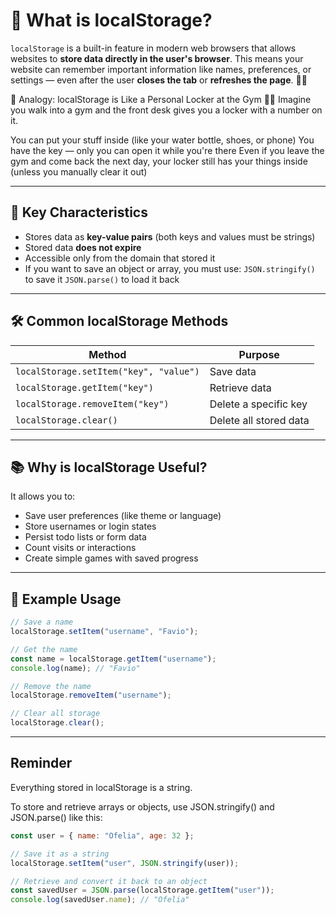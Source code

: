 # 🧠 What is localStorage?

`localStorage` is a built-in feature in modern web browsers that allows websites to **store data directly in the user's browser**. This means your website can remember important information like names, preferences, or settings — even after the user **closes the tab** or **refreshes the page**. 🔄💾

🧠 Analogy: localStorage is Like a Personal Locker at the Gym 🏋️‍♀️
Imagine you walk into a gym and the front desk gives you a locker with a number on it.

You can put your stuff inside (like your water bottle, shoes, or phone)
You have the key — only you can open it while you're there
Even if you leave the gym and come back the next day, your locker still has your things inside (unless you manually clear it out)

---

## 🔑 Key Characteristics

- Stores data as **key-value pairs** (both keys and values must be strings)
- Stored data **does not expire**
- Accessible only from the domain that stored it
- If you want to save an object or array, you must use:
  `JSON.stringify()` to save it
  `JSON.parse()` to load it back

---

## 🛠 Common localStorage Methods

| Method                                 | Purpose                |
| -------------------------------------- | ---------------------- |
| `localStorage.setItem("key", "value")` | Save data              |
| `localStorage.getItem("key")`          | Retrieve data          |
| `localStorage.removeItem("key")`       | Delete a specific key  |
| `localStorage.clear()`                 | Delete all stored data |

---

## 📚 Why is localStorage Useful?

It allows you to:

- Save user preferences (like theme or language)
- Store usernames or login states
- Persist todo lists or form data
- Count visits or interactions
- Create simple games with saved progress

---

## 🧪 Example Usage

```js
// Save a name
localStorage.setItem("username", "Favio");

// Get the name
const name = localStorage.getItem("username");
console.log(name); // "Favio"

// Remove the name
localStorage.removeItem("username");

// Clear all storage
localStorage.clear();
```

---

## Reminder

Everything stored in localStorage is a string.

To store and retrieve arrays or objects, use JSON.stringify() and JSON.parse() like this:

```js
const user = { name: "Ofelia", age: 32 };

// Save it as a string
localStorage.setItem("user", JSON.stringify(user));

// Retrieve and convert it back to an object
const savedUser = JSON.parse(localStorage.getItem("user"));
console.log(savedUser.name); // "Ofelia"
```